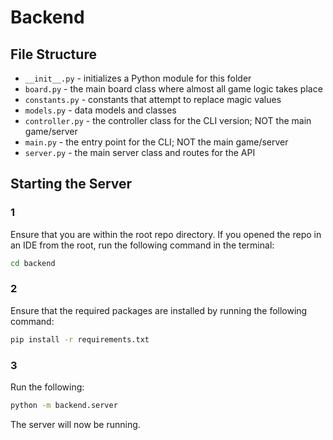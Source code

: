 # Backend

## File Structure

- `__init__.py` - initializes a Python module for this folder
- `board.py` - the main board class where almost all game logic takes place
- `constants.py` - constants that attempt to replace magic values
- `models.py` - data models and classes
- `controller.py` - the controller class for the CLI version; NOT the main game/server
- `main.py` - the entry point for the CLI; NOT the main game/server
- `server.py` - the main server class and routes for the API

## Starting the Server

### 1

Ensure that you are within the root repo directory. If you opened the repo in an IDE from the root, run the following command in the terminal:

```bash
cd backend
```

### 2

Ensure that the required packages are installed by running the following command:

```bash
pip install -r requirements.txt
```

### 3

Run the following:

```bash
python -m backend.server
```

The server will now be running.

